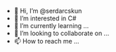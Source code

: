 - 👋 Hi, I’m @serdarcskun
- 👀 I’m interested in C#
- 🌱 I’m currently learning ...
- 💞️ I’m looking to collaborate on ...
- 📫 How to reach me ...

<!---
serdarcskun/serdarcskun is a ✨ special ✨ repository because its `README.md` (this file) appears on your GitHub profile.
You can click the Preview link to take a look at your changes.
--->
